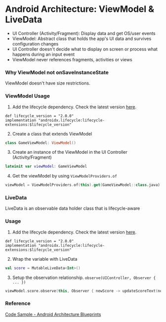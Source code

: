 # Android Architecture: ViewModel & LiveData

- UI Controller (Activity/Fragment): Display data and get OS/user events
- ViewModel: Abstract class that holds the app's UI data and survives configuration changes
- UI Controller doesn't decide what to display on screen or process what happens during an input event
- ViewModel never references fragments, activities or views

### Why ViewModel not onSaveInstanceState

ViewModel doesn't have size restrictions.

### ViewModel Usage

1. Add the lifecycle dependency. Check the latest version [here](https://developer.android.com/jetpack/androidx/releases/lifecycle#declaring_dependencies).
```
def lifecycle_version = "2.0.0"
implementation "androidx.lifecycle:lifecycle-extensions:$lifecycle_version"
```

2. Create a class that extends ViewModel
```kotlin
class GameViewModel: ViewModel()
```

3. Create an instance of the ViewModel in the UI Controller (Activity/Fragment)
```kotlin
lateinit var viewModel: GameViewModel
```

4. Get the viewModel by using ```ViewModelProviders.of```
```kotlin
viewModel = ViewModelProviders.of(this).get(GameViewModel::class.java)
```

### LiveData

LiveData is an observable data holder class that is lifecycle-aware

### Usage

1. Add the lifecycle dependency. Check the latest version [here](https://developer.android.com/jetpack/androidx/releases/lifecycle#declaring_dependencies).
```
def lifecycle_version = "2.0.0"
implementation "androidx.lifecycle:lifecycle-extensions:$lifecycle_version"
```

2. Wrap the variable with LiveData
```kotlin
val score = MutableLiveData<Int>()
```

3. Setup the observation relationship. ```observe(UIController, Observer { ... })```
```kotlin
viewModel.score.observe(this, Observer { newScore -> updateScoreText(newScore) }) 
```

### Reference
[Code Sample - Android Architecture Blueprints](https://github.com/googlesamples/android-architecture)



